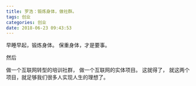 ```yaml
---
title: 罗浩：锻炼身体，做社群。
tags: 创业
categories: 创业
date: 2018-06-23 09:43:53
---
```


早睡早起，锻炼身体。
保重身体，才是要事。



然后

做一个互联网转型的培训社群，
做一个互联网的实体项目。
这就得了，
就这两个项目，就足够我们很多人实现人生的理想了。